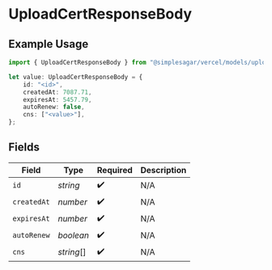 # UploadCertResponseBody

## Example Usage

```typescript
import { UploadCertResponseBody } from "@simplesagar/vercel/models/uploadcertop.js";

let value: UploadCertResponseBody = {
    id: "<id>",
    createdAt: 7087.71,
    expiresAt: 5457.79,
    autoRenew: false,
    cns: ["<value>"],
};
```

## Fields

| Field              | Type               | Required           | Description        |
| ------------------ | ------------------ | ------------------ | ------------------ |
| `id`               | *string*           | :heavy_check_mark: | N/A                |
| `createdAt`        | *number*           | :heavy_check_mark: | N/A                |
| `expiresAt`        | *number*           | :heavy_check_mark: | N/A                |
| `autoRenew`        | *boolean*          | :heavy_check_mark: | N/A                |
| `cns`              | *string*[]         | :heavy_check_mark: | N/A                |